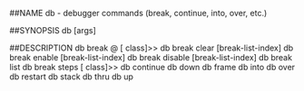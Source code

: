 ##NAME
  db - debugger commands (break, continue, into, over, etc.)

##SYNOPSIS
  db <command> [args]

##DESCRIPTION
  db break @<step-point> <class>[ class]>><selector> 
  db break clear [break-list-index] 
  db break enable [break-list-index]
  db break disable [break-list-index]
  db break list 
  db break steps <class>[ class]>><selector>
  db continue 
  db down 
  db frame <frame-index>
  db into 
  db over 
  db restart 
  db stack 
  db thru 
  db up
